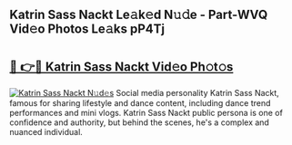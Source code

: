 ## Katrin Sass Nackt Le𝚊k𝚎d N𝚞𝚍e - Part-WVQ Vid𝚎o Photos Le𝚊ks pP4Tj

# <h2><a href="http://fbaed5g.evod.top/?m=Katrin+Sass+Nackt">🔗 👉🔴 Katrin Sass Nackt Vid𝚎o Ph𝚘t𝚘s</a></h2>

[![Katrin Sass Nackt N𝚞d𝚎s](https://i.imgur.com/8V9OHl7.gif)](http://fbaed5g.evod.top/?m=Katrin+Sass+Nackt)
Social media personality Katrin Sass Nackt, famous for sharing lifestyle and dance content, including dance trend performances and mini vlogs. Katrin Sass Nackt public persona is one of confidence and authority, but behind the scenes, he's a complex and nuanced individual. 
